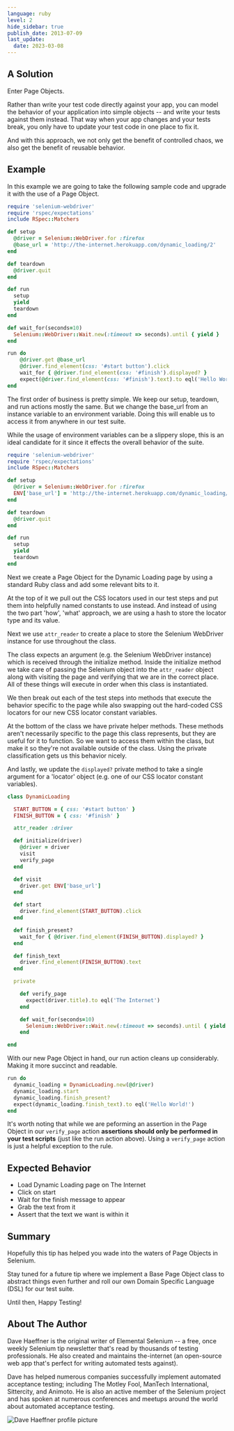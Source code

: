 ```yaml
---
language: ruby
level: 2
hide_sidebar: true
publish_date: 2013-07-09
last_update:
  date: 2023-03-08
---
```


## A Solution

Enter Page Objects.

Rather than write your test code directly against your app, you can model the behavior of your application into
simple objects -- and write your tests against them instead. That way when your app changes and your tests break,
you only have to update your test code in one place to fix it.

And with this approach, we not only get the benefit of controlled chaos, we also get the benefit of reusable behavior.

## Example

In this example we are going to take the following sample code and upgrade it with the use of a Page Object.

```ruby
require 'selenium-webdriver'
require 'rspec/expectations'
include RSpec::Matchers

def setup
  @driver = Selenium::WebDriver.for :firefox
  @base_url = 'http://the-internet.herokuapp.com/dynamic_loading/2'
end

def teardown
  @driver.quit
end

def run
  setup
  yield
  teardown
end

def wait_for(seconds=10)
  Selenium::WebDriver::Wait.new(:timeout => seconds).until { yield }
end

run do
    @driver.get @base_url
    @driver.find_element(css: '#start button').click
    wait_for { @driver.find_element(css: '#finish').displayed? }
    expect(@driver.find_element(css: '#finish').text).to eql('Hello World!')
end
```

The first order of business is pretty simple. We keep our setup, teardown, and run actions mostly the same.
But we change the base_url from an instance variable to an environment variable. Doing this will enable
us to access it from anywhere in our test suite.

While the usage of environment variables can be a slippery slope, this is an ideal candidate for it since
it effects the overall behavior of the suite.

```ruby
require 'selenium-webdriver'
require 'rspec/expectations'
include RSpec::Matchers

def setup
  @driver = Selenium::WebDriver.for :firefox
  ENV['base_url'] = 'http://the-internet.herokuapp.com/dynamic_loading/2'
end

def teardown
  @driver.quit
end

def run
  setup
  yield
  teardown
end
```

Next we create a Page Object for the Dynamic Loading page by using a standard Ruby class and add some relevant
bits to it.

At the top of it we pull out the CSS locators used in our test steps and put them into helpfully
named constants to use instead. And instead of using the two part 'how', 'what' approach, we are
using a hash to store the locator type and its value.

Next we use `attr_reader` to create a place to store the Selenium WebDriver instance for use throughout the class.

The class expects an argument (e.g. the Selenium WebDriver instance) which is received through the initialize method.
Inside the initialize method we take care of passing the Selenium object into the `attr_reader` object along with
visiting the page and verifying that we are in the correct place. All of these things will execute in order when
this class is instantiated.

We then break out each of the test steps into methods that execute the behavior specific to the page while also
swapping out the hard-coded CSS locators for our new CSS locator constant variables.

At the bottom of the class we have private helper methods. These methods aren't necessarily specific to the page
this class represents, but they are useful for it to function. So we want to access them within the class, but
make it so they're not available outside of the class. Using the private classification gets us this behavior nicely.

And lastly, we update the `displayed?` private method to take a single argument for a 'locator' object (e.g. one of
our CSS locator constant variables).

```ruby
class DynamicLoading

  START_BUTTON = { css: '#start button' }
  FINISH_BUTTON = { css: '#finish' }

  attr_reader :driver

  def initialize(driver)
    @driver = driver
    visit
    verify_page
  end

  def visit
    driver.get ENV['base_url']
  end

  def start
    driver.find_element(START_BUTTON).click
  end

  def finish_present?
    wait_for { @driver.find_element(FINISH_BUTTON).displayed? }
  end

  def finish_text
    driver.find_element(FINISH_BUTTON).text
  end

  private

    def verify_page
      expect(driver.title).to eql('The Internet')
    end

    def wait_for(seconds=10)
      Selenium::WebDriver::Wait.new(:timeout => seconds).until { yield }
    end

end
```

With our new Page Object in hand, our run action cleans up considerably. Making it more succinct and readable.

```ruby
run do
  dynamic_loading = DynamicLoading.new(@driver)
  dynamic_loading.start
  dynamic_loading.finish_present?
  expect(dynamic_loading.finish_text).to eql('Hello World!')
end
```

It's worth noting that while we are peforming an assertion in the Page Object in our `verify_page`
action __assertions should only be performed in your test scripts__ (just like the run action above).
Using a `verify_page` action is just a helpful exception to the rule.

## Expected Behavior

+ Load Dynamic Loading page on The Internet
+ Click on start
+ Wait for the finish message to appear
+ Grab the text from it
+ Assert that the text we want is within it

## Summary

Hopefully this tip has helped you wade into the waters of Page Objects in Selenium.

Stay tuned for a future tip where we implement a Base Page Object class to abstract things even further
and roll our own Domain Specific Language (DSL) for our test suite.

Until then, Happy Testing!

## About The Author

Dave Haeffner is the original writer of Elemental Selenium -- a free, once weekly Selenium tip newsletter that's read by
thousands of testing professionals. He also created and maintains the-internet (an open-source web app that's perfect
for writing automated tests against).

Dave has helped numerous companies successfully implement automated acceptance testing; including The Motley Fool,
ManTech International, Sittercity, and Animoto. He is also an active member of the Selenium project and has spoken at
numerous conferences and meetups around the world about automated acceptance testing.

![Dave Haeffner profile picture](/img/authors/dave-haeffner.jpeg#author-img 'a title')
